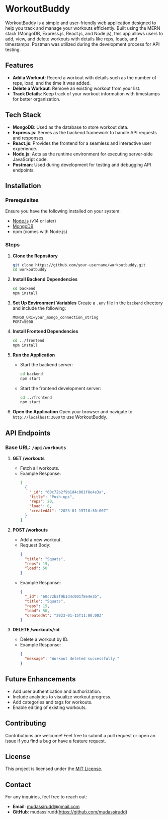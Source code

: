 # WorkoutBuddy

WorkoutBuddy is a simple and user-friendly web application designed to help you track and manage your workouts efficiently. Built using the MERN stack (MongoDB, Express.js, React.js, and Node.js), this app allows users to add, view, and delete workouts with details like reps, loads, and timestamps. Postman was utilized during the development process for API testing.

## Features

- **Add a Workout**: Record a workout with details such as the number of reps, load, and the time it was added.
- **Delete a Workout**: Remove an existing workout from your list.
- **Track Details**: Keep track of your workout information with timestamps for better organization.

## Tech Stack

- **MongoDB**: Used as the database to store workout data.
- **Express.js**: Serves as the backend framework to handle API requests and responses.
- **React.js**: Provides the frontend for a seamless and interactive user experience.
- **Node.js**: Acts as the runtime environment for executing server-side JavaScript code.
- **Postman**: Used during development for testing and debugging API endpoints.

## Installation

### Prerequisites
Ensure you have the following installed on your system:
- [Node.js](https://nodejs.org/) (v14 or later)
- [MongoDB](https://www.mongodb.com/)
- npm (comes with Node.js)

### Steps

1. **Clone the Repository**
   ```bash
   git clone https://github.com/your-username/workoutbuddy.git
   cd workoutbuddy
   ```

2. **Install Backend Dependencies**
   ```bash
   cd backend
   npm install
   ```

3. **Set Up Environment Variables**
   Create a `.env` file in the `backend` directory and include the following:
   ```env
   MONGO_URI=your_mongo_connection_string
   PORT=5000
   ```

4. **Install Frontend Dependencies**
   ```bash
   cd ../frontend
   npm install
   ```

5. **Run the Application**
   - Start the backend server:
     ```bash
     cd backend
     npm start
     ```
   - Start the frontend development server:
     ```bash
     cd ../frontend
     npm start
     ```

6. **Open the Application**
   Open your browser and navigate to `http://localhost:3000` to use WorkoutBuddy.

## API Endpoints

### Base URL: `/api/workouts`

1. **GET /workouts**
   - Fetch all workouts.
   - Example Response:
     ```json
     [
       {
         "_id": "60c72b2f9b1d4c001f8e4e3a",
         "title": "Push-ups",
         "reps": 20,
         "load": 0,
         "createdAt": "2023-01-15T10:30:00Z"
       }
     ]
     ```

2. **POST /workouts**
   - Add a new workout.
   - Request Body:
     ```json
     {
       "title": "Squats",
       "reps": 15,
       "load": 50
     }
     ```
   - Example Response:
     ```json
     {
       "_id": "60c72b2f9b1d4c001f8e4e3b",
       "title": "Squats",
       "reps": 15,
       "load": 50,
       "createdAt": "2023-01-15T11:00:00Z"
     }
     ```

3. **DELETE /workouts/:id**
   - Delete a workout by ID.
   - Example Response:
     ```json
     {
       "message": "Workout deleted successfully."
     }
     ```

## Future Enhancements

- Add user authentication and authorization.
- Include analytics to visualize workout progress.
- Add categories and tags for workouts.
- Enable editing of existing workouts.

## Contributing

Contributions are welcome! Feel free to submit a pull request or open an issue if you find a bug or have a feature request.

## License

This project is licensed under the [MIT License](LICENSE).

## Contact

For any inquiries, feel free to reach out:
- **Email**: mudassirudd@gmail.com
- **GitHub**: mudassirudd(https://github.com/mudassirudd)

